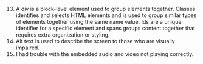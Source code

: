 13. A div is a block-level element used to group elements together. Classes identifies and selects HTML elements and is used to group similar types of elements together using the same name value. Ids are a unique identifier for a specific element and spans groups content together that requires extra organization or styling.
14. Alt text is used to describe the screen to those who are visually impaired.
15. I had trouble with the embedded audio and video not playing correctly.
